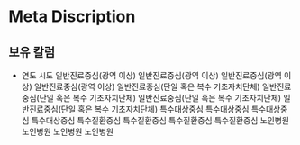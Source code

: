 # Meta Discription

## 보유 칼럼

- 연도
  시도
  일반진료중심(광역 이상)
  일반진료중심(광역 이상)
  일반진료중심(광역 이상)
  일반진료중심(광역 이상)
  일반진료중심(단일 혹은 복수 기초자치단체)
  일반진료중심(단일 혹은 복수 기초자치단체)
  일반진료중심(단일 혹은 복수 기초자치단체)
  일반진료중심(단일 혹은 복수 기초자치단체)
  특수대상중심
  특수대상중심
  특수대상중심 특수대상중심 특수질환중심 특수질환중심 특수질환중심 특수질환중심 노인병원 노인병원 노인병원 노인병원
